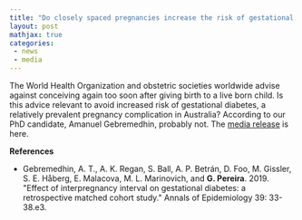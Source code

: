 ```yaml
---
title: "Do closely spaced pregnancies increase the risk of gestational diabetes?"
layout: post
mathjax: true
categories: 
 - news
 - media
---
```


The World Health Organization and obstetric societies worldwide advise against conceiving again too soon after giving birth to a live born child. Is this advice relevant to avoid increased risk of gestational diabetes, a relatively prevalent pregnancy complication in Australia? According to our PhD candidate, Amanuel Gebremedhin, probably not. The [media release](https://news.curtin.edu.au/media-releases/conceiving-within-six-months-of-birth-does-not-increase-risk-of-diabetes/) is here.  


**References**
* Gebremedhin, A. T., A. K. Regan, S. Ball, A. P. Betrán, D. Foo, M. Gissler, S. E. Håberg, E. Malacova, M. L. Marinovich, and **G. Pereira**. 2019. "Effect of interpregnancy interval on gestational diabetes: a retrospective matched cohort study." Annals of Epidemiology 39: 33-38.e3.
